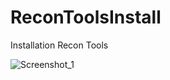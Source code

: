 # ReconToolsInstall
Installation Recon Tools



![Screenshot_1](https://github.com/user-attachments/assets/b71934f7-d293-4e75-9c0e-74a666cdb83f)
